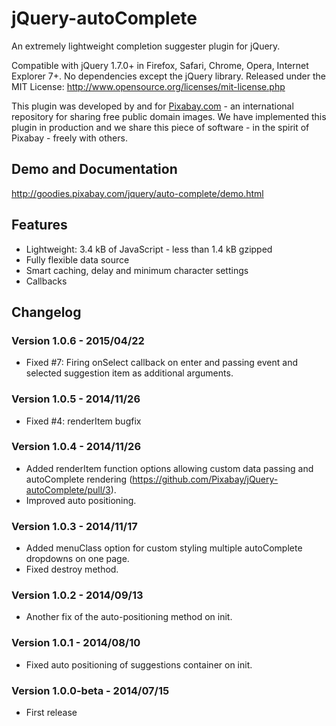 jQuery-autoComplete
===================

An extremely lightweight completion suggester plugin for jQuery.

Compatible with jQuery 1.7.0+ in Firefox, Safari, Chrome, Opera, Internet Explorer 7+. No dependencies except the jQuery library.
Released under the MIT License: http://www.opensource.org/licenses/mit-license.php

This plugin was developed by and for [Pixabay.com](http://pixabay.com/) - an international repository for sharing free public domain images.
We have implemented this plugin in production and we share this piece of software - in the spirit of Pixabay - freely with others.

## Demo and Documentation

http://goodies.pixabay.com/jquery/auto-complete/demo.html

## Features

* Lightweight: 3.4 kB of JavaScript - less than 1.4 kB gzipped
* Fully flexible data source
* Smart caching, delay and minimum character settings
* Callbacks

## Changelog

### Version 1.0.6 - 2015/04/22

* Fixed #7: Firing onSelect callback on enter and passing event and selected suggestion item as additional arguments.

### Version 1.0.5 - 2014/11/26

* Fixed #4: renderItem bugfix

### Version 1.0.4 - 2014/11/26

* Added renderItem function options allowing custom data passing and autoComplete rendering (https://github.com/Pixabay/jQuery-autoComplete/pull/3).
* Improved auto positioning.

### Version 1.0.3 - 2014/11/17

* Added menuClass option for custom styling multiple autoComplete dropdowns on one page.
* Fixed destroy method.

### Version 1.0.2 - 2014/09/13

* Another fix of the auto-positioning method on init.

### Version 1.0.1 - 2014/08/10

* Fixed auto positioning of suggestions container on init.

### Version 1.0.0-beta - 2014/07/15

* First release
